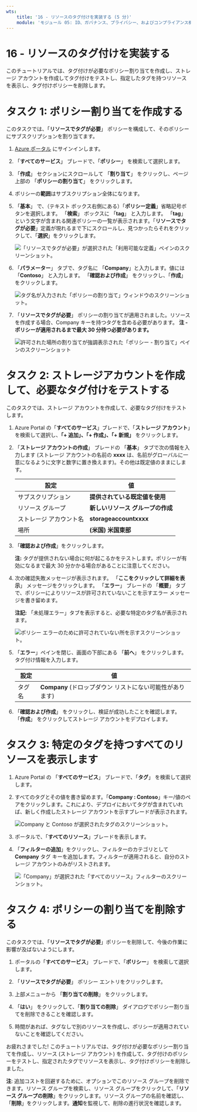```yaml
---
wts:
    title: '16 - リソースのタグ付けを実装する (5 分)'
    module: 'モジュール 05: ID、ガバナンス、プライバシー、およびコンプライアンス機能に関する説明'
---
```

# 16 - リソースのタグ付けを実装する

このチュートリアルでは、タグ付けが必要なポリシー割り当てを作成し、ストレージ アカウントを作成してタグ付けをテストし、指定したタグを持つリソースを表示し、タグ付けポリシーを削除します。

# タスク 1: ポリシー割り当てを作成する 

このタスクでは、「**リソースでタグが必要**」 ポリシーを構成して、そのポリシーにサブスクリプションを割り当てます。 

1. [Azure ポータル](https://portal.azure.com) にサインインします。

2. 「**すべてのサービス**」 ブレードで、「**ポリシー**」 を検索して選択します。

3. 「**作成**」 セクションにスクロールして 「**割り当て**」 をクリックし、ページ上部の 「**ポリシーの割り当て**」 をクリックします。

4. ポリシーの**範囲**はサブスクリプション全体になります。 

5. 「**基本**」 で、（テキスト ボックス右側にある）「**ポリシー定義**」省略記号ボタンを選択します。 「**検索**」 ボックスに 「**tag**」 と入力します。 「**tag**」 という文字が含まれる関連ポリシーの一覧が表示されます。「**リソースでタグが必要**」定義が現れるまで下にスクロールし、見つかったらそれをクリックして、「**選択**」をクリックします。

   ![「リソースでタグが必要」が選択された「利用可能な定義」ペインのスクリーンショット。](../images/1701.png)
   
6. 「**パラメーター**」 タブで、タグ名に 「**Company**」と入力します。値には 「**Contoso**」 と入力します。 「**確認および作成**」 をクリックし、「**作成**」をクリックします。

    ![タグ名が入力された「ポリシーの割り当て」ウィンドウのスクリーンショット。](../images/1702.png)

7. 「**リソースでタグが必要**」 ポリシーの割り当てが適用されました。リソースを作成する場合、Company キーを持つタグを含める必要があります。
   **注 - ポリシーが適用されるまで最大 30 分待つ必要があります。** 

   ![許可された場所の割り当てが強調表示された「ポリシー - 割り当て」ペインのスクリーンショット](../images/1703.png)

# タスク 2: ストレージアカウントを作成して、必要なタグ付けをテストする

このタスクでは、ストレージ アカウントを作成して、必要なタグ付けをテストします。 

1. Azure Portal の「**すべてのサービス**」ブレードで、「**ストレージ アカウント**」を検索して選択し、**「+ 追加」、「+ 作成」、「+ 新規」** をクリックします。

2. 「**ストレージ アカウントの作成**」 ブレードの 「**基本**」 タブで次の情報を入力します (ストレージ アカウントの名前の **xxxx** は、名前がグローバルに一意になるように文字と数字に置き換えます)。その他は既定値のままにします。

    | 設定 | 値 | 
    | --- | --- |
    | サブスクリプション | **提供されている既定値を使用** |
    | リソース グループ | **新しいリソース グループの作成** |
    | ストレージ アカウント名 | **storageaccountxxxx** |
    | 場所 | **(米国) 米国東部** |

3. 「**確認および作成**」をクリックします。 

    **注:** タグが提供されない場合に何が起こるかをテストします。ポリシーが有効になるまで最大 30 分かかる場合があることに注意してください。

4. 次の確認失敗メッセージが表示されます。 「**ここをクリックして詳細を表示**」 メッセージをクリックします。 「**エラー**」 ブレードの 「**概要**」 タブで、ポリシーによりリソースが許可されていないことを示すエラー メッセージを書き留めます。

    **注記:** 「未処理エラー」タブを表示すると、必要な特定のタグ名が表示されます。 

    ![ポリシー エラーのために許可されていない所を示すスクリーンショット。](../images/1704.png)


5. 「**エラー**」ペインを閉じ、画面の下部にある 「**前へ**」 をクリックします。タグ付け情報を入力します。 

    | 設定 | 値 | 
    | --- | --- |
    | タグ名 | **Company** (ドロップダウン リストにない可能性があります) |

6. 「**確認および作成**」 をクリックし、検証が成功したことを確認します。 「**作成**」 をクリックしてストレージ アカウントをデプロイします。 

# タスク 3: 特定のタグを持つすべてのリソースを表示します

1. Azure Portal の 「**すべてのサービス**」 ブレードで、「**タグ**」 を検索して選択します。

2. すべてのタグとその値を書き留めます。「**Company : Contoso**」キー/値のペアをクリックします。これにより、デプロイにおいてタグが含まれていれば、新しく作成したストレージ アカウントを示すブレードが表示されます。 

   ![Company と Contoso が選択されたタグのスクリーンショット。](../images/1705.png)

3. ポータルで、「**すべてのリソース**」ブレードを表示します。

4. 「**フィルターの追加**」をクリックし、フィルターのカテゴリとして **Company** タグ キーを追加します。フィルターが適用されると、自分のストレージ アカウントのみがリストされます。

    ![「Company」が選択された「すべてのリソース」フィルターのスクリーンショット。](../images/1706.png)

# タスク 4: ポリシーの割り当てを削除する

このタスクでは、「**リソースでタグが必要**」ポリシーを削除して、今後の作業に影響が及ばないようにします。 

1. ポータルの「**すべてのサービス**」 ブレードで、「**ポリシー**」 を検索して選択します。

2. 「**リソースでタグが必要**」 ポリシー エントリをクリックします。

3. 上部メニューから 「**割り当ての削除**」 をクリックします。

4. 「**はい**」 をクリックして、「**割り当ての削除**」 ダイアログでポリシー割り当てを削除できることを確認します。

5. 時間があれば、タグなしで別のリソースを作成し、ポリシーが適用されていないことを確認してください。

お疲れさまでした! このチュートリアルでは、タグ付けが必要なポリシー割り当てを作成し、リソース (ストレージ アカウント) を作成して、タグ付けのポリシーをテストし、指定されたタグでリソースを表示し、タグ付けポリシーを削除しました。


**注**: 追加コストを回避するために、オプションでこのリソース グループを削除できます。リソース グループを検索し、リソース グループをクリックして、「**リソース グループの削除**」をクリックします。リソース グループの名前を確認し、「**削除**」をクリックします。**通知**を監視して、削除の進行状況を確認します。
